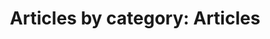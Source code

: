 ---
layout: blog_by_category
title: 'Articles by category: Articles'
description: "Explore the Breelabs Blog for expert insights on starting and growing your business. Get essential tips and strategies from experienced consultants."
category: articles
permalink: "/blog/category/articles/"
image: /images/blog_cat/articles.png
src: /images/blog_cat/articles-pic.png
tagline: "<br>Our Blog"
---